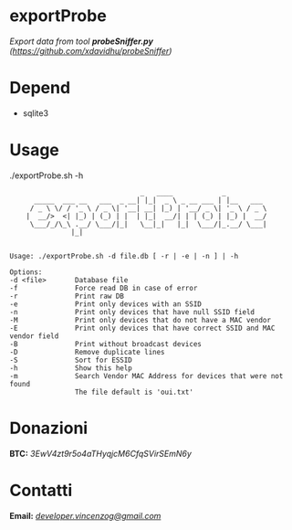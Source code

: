 # exportProbe
*Export data from tool **probeSniffer.py** (https://github.com/xdavidhu/probeSniffer)*

# Depend

- sqlite3

# Usage

./exportProbe.sh -h

```
                                _   ____            _          
      _____  ___ __   ___  _ __| |_|  _ \ _ __ ___ | |__   ___ 
     / _ \ \/ / '_ \ / _ \| '__| __| |_) | '__/ _ \| '_ \ / _ \
    |  __/>  <| |_) | (_) | |  | |_|  __/| | | (_) | |_) |  __/
     \___/_/\_\ .__/ \___/|_|   \__|_|   |_|  \___/|_.__/ \___|
               |_|


Usage: ./exportProbe.sh -d file.db [ -r | -e | -n ] | -h

Options:
-d <file>       Database file
-f              Force read DB in case of error
-r              Print raw DB
-e              Print only devices with an SSID
-n              Print only devices that have null SSID field
-M              Print only devices that do not have a MAC vendor
-E              Print only devices that have correct SSID and MAC vendor field
-B              Print without broadcast devices
-D              Remove duplicate lines
-S              Sort for ESSID
-h              Show this help
-m              Search Vendor MAC Address for devices that were not found
                The file default is 'oui.txt'
```

# Donazioni

**BTC:** *3EwV4zt9r5o4aTHyqjcM6CfqSVirSEmN6y*

# Contatti

**Email:** *developer.vincenzog@gmail.com*
